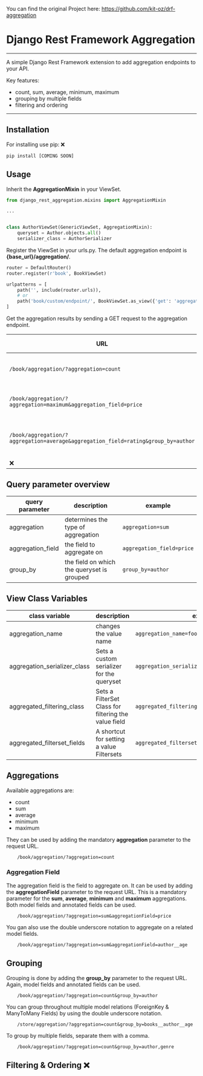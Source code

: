 You can find the original Project here: https://github.com/kit-oz/drf-aggregation

# Django Rest Framework Aggregation

---

A simple Django Rest Framework extension to add aggregation endpoints to your API.

Key features:

- count, sum, average, minimum, maximum
- grouping by multiple fields
- filtering and ordering

---

## Installation

For installing use pip: &#10060;

    pip install [COMING SOON] 

## Usage

Inherit the **AggregationMixin** in your ViewSet.

```python
from django_rest_aggregation.mixins import AggregationMixin

...


class AuthorViewSet(GenericViewSet, AggregationMixin):
    queryset = Author.objects.all()
    serializer_class = AuthorSerializer
```

Register the ViewSet in your urls.py. The default aggregation endpoint is **{base_url}/aggregation/**.

```python
router = DefaultRouter()
router.register(r'book', BookViewSet)

urlpatterns = [
    path('', include(router.urls)),
    # or
    path('book/custom/endpoint/', BookViewSet.as_view({'get': 'aggregation'})
]
```

Get the aggregation results by sending a GET request to the aggregation endpoint.

| URL                                                                                   | What it does                             |
|---------------------------------------------------------------------------------------|------------------------------------------|
| ```/book/aggregation/?aggregation=count ```                                           | Get the total number of books            |
| ```/book/aggregation/?aggregation=maximum&aggregation_field=price```                  | Get the most expensive book              |
| ```/book/aggregation/?aggregation=average&aggregation_field=rating&group_by=author``` | Get the average rating grouped by author |
| &#10060;                                                                              | &#10060;                                 |

## Query parameter overview

| query parameter   | description                                | example                       |
|-------------------|--------------------------------------------|-------------------------------|
| aggregation       | determines the type of aggregation         | ```aggregation=sum```         |
| aggregation_field | the field to aggregate on                  | ```aggregation_field=price``` |
| group_by          | the field on which the queryset is grouped | ```group_by=author```         |

## View Class Variables

| class variable               | description                                          | example                                             |
|------------------------------|------------------------------------------------------|-----------------------------------------------------|
| aggregation_name             | changes the value name                               | ```aggregation_name=foo```                          |
| aggregation_serializer_class | Sets a custom serializer for the queryset            | ```aggregation_serializer_class=CustomSerializer``` |
| aggregated_filtering_class   | Sets a FilterSet Class for filtering the value field | ```aggregated_filtering_class=ValueFilter```        |
| aggregated_filterset_fields  | A shortcut for setting a value Filtersets            | ```aggregated_filterset_fields=[lt, lte, gt]```     |

## Aggregations

Available aggregations are:

- count
- sum
- average
- minimum
- maximum

They can be used by adding the mandatory **aggregation** parameter to the request URL.

        /book/aggregation/?aggregation=count

### Aggregation Field

The aggregation field is the field to aggregate on.
It can be used by adding the **aggregationField** parameter to the request URL.
This is a mandatory parameter for the **sum**, **average**, **minimum** and **maximum** aggregations.
Both model fields and annotated fields can be used.

        /book/aggregation/?aggregation=sum&aggregationField=price

You gan also use the double underscore notation to aggregate on a related model fields.

        /book/aggregation/?aggregation=sum&aggregationField=author__age

## Grouping

Grouping is done by adding the **group_by** parameter to the request URL.
Again, model fields and annotated fields can be used.

        /book/aggregation/?aggregation=count&group_by=author

You can group throughout multiple model relations (ForeignKey & ManyToMany Fields) by using the double underscore
notation.

        /store/aggregation/?aggregation=count&group_by=books__author__age

To group by multiple fields, separate them with a comma.

        /book/aggregation/?aggregation=count&group_by=author,genre

## Filtering & Ordering &#10060;
